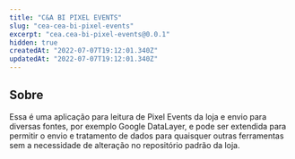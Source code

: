 ```yaml
---
title: "C&A BI PIXEL EVENTS"
slug: "cea-cea-bi-pixel-events"
excerpt: "cea.cea-bi-pixel-events@0.0.1"
hidden: true
createdAt: "2022-07-07T19:12:01.340Z"
updatedAt: "2022-07-07T19:12:01.340Z"
---
```

## Sobre

Essa é uma aplicação para leitura de Pixel Events da loja e envio para diversas fontes, por exemplo Google DataLayer, e pode ser extendida para permitir o envio e tratamento de dados para quaisquer outras ferramentas sem a necessidade de alteração no repositório padrão da loja.
